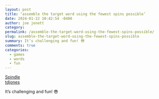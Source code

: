 ```yaml
---
layout: post
title: ‘assemble the target word using the fewest spins possible’
date: 2024-01-22 10:42:54 -0400
author: joe jenett
category: 
permalink: /assemble-the-target-word-using-the-fewest-spins-possible/
slug: assemble-the-target-word-using-the-fewest-spins-possible
summary: It’s challenging and fun! 😎
comments: true
categories:
  - games
  - words
  - fun
---
```

<a title="Spindle" href="https://playspindle.com/">Spindle</a><br><a title="via the best curator of games on Pinboard!" href="https://pinboard.in/u:tdjones">tdjones</a>

It’s challenging and fun! 😎

<a href="https://brid.gy/publish/mastodon"></a>